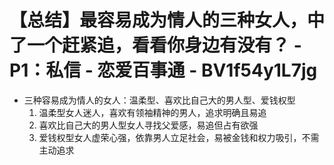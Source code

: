 # 【总结】最容易成为情人的三种女人，中了一个赶紧追，看看你身边有没有？ - P1：私信 - 恋爱百事通 - BV1f54y1L7jg

-   三种容易成为情人的女人：温柔型、喜欢比自己大的男人型、爱钱权型
    1.  温柔型女人迷人，喜欢有领袖精神的男人，追求明确且易追
    2.  喜欢比自己大的男人型女人寻找父爱感，易追但占有欲强
    3.  爱钱权型女人虚荣心强，依靠男人立足社会，易被金钱和权力吸引，不需主动追求